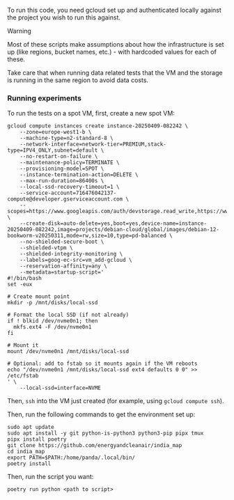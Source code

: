 
To run this code, you need gcloud set up and authenticated locally against the
project you wish to run this against.

> [!WARNING]
> Most of these scripts make assumptions about how the infrastructure is set up
> (like regions, bucket names, etc.) - with hardcoded values for each of these.
>
> Take care that when running data related tests that the VM and the storage is
> running in the same region to avoid data costs.

### Running experiments

To run the tests on a spot VM, first, create a new spot VM:
```
gcloud compute instances create instance-20250409-082242 \
    --zone=europe-west1-b \
    --machine-type=n2-standard-8 \
    --network-interface=network-tier=PREMIUM,stack-type=IPV4_ONLY,subnet=default \
    --no-restart-on-failure \
    --maintenance-policy=TERMINATE \
    --provisioning-model=SPOT \
    --instance-termination-action=DELETE \
    --max-run-duration=86400s \
    --local-ssd-recovery-timeout=1 \
    --service-account=716476042137-compute@developer.gserviceaccount.com \
    --scopes=https://www.googleapis.com/auth/devstorage.read_write,https://www.googleapis.com/auth/logging.write,https://www.googleapis.com/auth/monitoring.write,https://www.googleapis.com/auth/service.management.readonly,https://www.googleapis.com/auth/servicecontrol,https://www.googleapis.com/auth/trace.append \
    --create-disk=auto-delete=yes,boot=yes,device-name=instance-20250409-082242,image=projects/debian-cloud/global/images/debian-12-bookworm-v20250311,mode=rw,size=10,type=pd-balanced \
    --no-shielded-secure-boot \
    --shielded-vtpm \
    --shielded-integrity-monitoring \
    --labels=goog-ec-src=vm_add-gcloud \
    --reservation-affinity=any \
    --metadata=startup-script='
#!/bin/bash
set -eux

# Create mount point
mkdir -p /mnt/disks/local-ssd

# Format the local SSD (if not already)
if ! blkid /dev/nvme0n1; then
  mkfs.ext4 -F /dev/nvme0n1
fi

# Mount it
mount /dev/nvme0n1 /mnt/disks/local-ssd

# Optional: add to fstab so it mounts again if the VM reboots
echo "/dev/nvme0n1 /mnt/disks/local-ssd ext4 defaults 0 0" >> /etc/fstab
' \
    --local-ssd=interface=NVME
```

Then, `ssh` into the VM just created (for example, using `gcloud compute ssh`).

Then, run the following commands to get the environment set up:
```
sudo apt update
sudo apt install -y git python-is-python3 python3-pip pipx tmux
pipx install poetry
git clone https://github.com/energyandcleanair/india_map
cd india_map
export PATH=$PATH:/home/panda/.local/bin/
poetry install
```

Then, run the script you want:
```
poetry run python <path to script>
```

